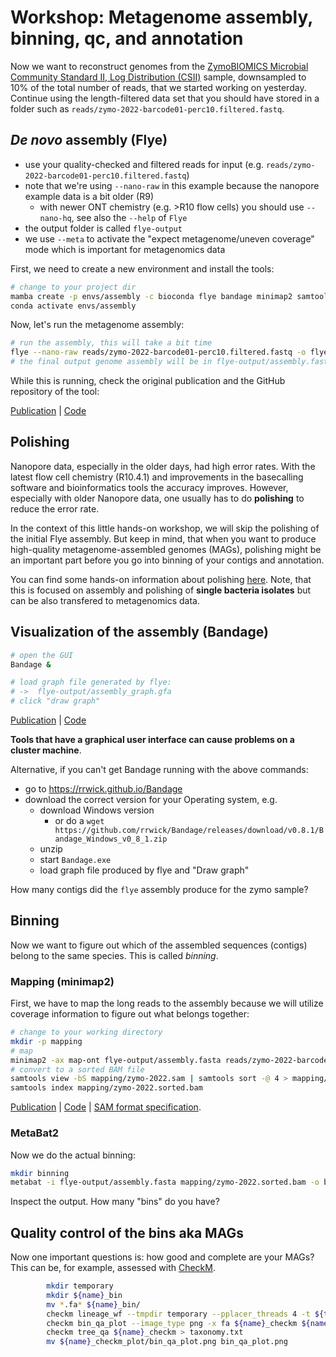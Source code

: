 # Workshop: Metagenome assembly, binning, qc, and annotation

Now we want to reconstruct genomes from the [ZymoBIOMICS Microbial Community Standard II, Log Distribution (CSII)](https://www.zymoresearch.de/products/zymobiomics-microbial-community-dna-standard-ii-log-distribution) sample, downsampled to 10% of the total number of reads, that we started working on yesterday. Continue using the length-filtered data set that you should have stored in a folder such as `reads/zymo-2022-barcode01-perc10.filtered.fastq`.

## _De novo_ assembly (Flye)

* use your quality-checked and filtered reads for input (e.g. `reads/zymo-2022-barcode01-perc10.filtered.fastq`)
* note that we're using `--nano-raw` in this example because the nanopore example data is a bit older (R9)
    * with newer ONT chemistry (e.g. >R10 flow cells) you should use `--nano-hq`, see also the `--help` of `Flye`
* the output folder is called `flye-output`
* we use `--meta` to activate the "expect metagenome/uneven coverage" mode which is important for metagenomics data

First, we need to create a new environment and install the tools:

```bash
# change to your project dir
mamba create -p envs/assembly -c bioconda flye bandage minimap2 samtools metabat2 checkm-genome 
conda activate envs/assembly
```

Now, let's run the metagenome assembly:

```bash
# run the assembly, this will take a bit time
flye --nano-raw reads/zymo-2022-barcode01-perc10.filtered.fastq -o flye-output -t 8 --meta
# the final output genome assembly will be in flye-output/assembly.fasta
```

While this is running, check the original publication and the GitHub repository of the tool:

[Publication](https://doi.org/10.1038/s41587-019-0072-8) | [Code](https://github.com/fenderglass/Flye)

## Polishing

Nanopore data, especially in the older days, had high error rates. With the latest flow cell chemistry (R10.4.1) and improvements in the basecalling software and bioinformatics tools the accuracy improves. However, especially with older Nanopore data, one usually has to do **polishing** to reduce the error rate. 

In the context of this little hands-on workshop, we will skip the polishing of the initial Flye assembly. But keep in mind, that when you want to produce high-quality metagenome-assembled genomes (MAGs), polishing might be an important part before you go into binning of your contigs and annotation. 

You can find some hands-on information about polishing [here](https://github.com/rki-mf1/workshop-nanopore-bioinformatics/tree/main/day-polishing-variant-calling). Note, that this is focused on assembly and polishing of **single bacteria isolates** but can be also transfered to metagenomics data. 

## Visualization of the assembly (Bandage)
```bash
# open the GUI
Bandage &

# load graph file generated by flye:
# ->  flye-output/assembly_graph.gfa
# click "draw graph"
```
[Publication](http://bioinformatics.oxfordjournals.org/content/31/20/3350) | [Code](https://rrwick.github.io/Bandage/)

__Tools that have a graphical user interface can cause problems on a cluster machine__.

Alternative, if you can't get Bandage running with the above commands:
* go to https://rrwick.github.io/Bandage
* download the correct version for your Operating system, e.g.
    * download Windows version
        * or do a `wget https://github.com/rrwick/Bandage/releases/download/v0.8.1/Bandage_Windows_v0_8_1.zip`
    * unzip 
    * start `Bandage.exe` 
    * load graph file produced by flye and "Draw graph"

How many contigs did the `flye` assembly produce for the zymo sample? 

## Binning

Now we want to figure out which of the assembled sequences (contigs) belong to the same species. This is called *binning*. 

### Mapping (minimap2)

First, we have to map the long reads to the assembly because we will utilize coverage information to figure out what belongs together:

```bash
# change to your working directory
mkdir -p mapping
# map
minimap2 -ax map-ont flye-output/assembly.fasta reads/zymo-2022-barcode01-perc10.filtered.fastq > mapping/zymo-2022.sam
# convert to a sorted BAM file
samtools view -bS mapping/zymo-2022.sam | samtools sort -@ 4 > mapping/zymo-2022.sorted.bam
samtools index mapping/zymo-2022.sorted.bam
```
[Publication](https://doi.org/10.1093/bioinformatics/bty191) | [Code](https://github.com/lh3/minimap2) | [SAM format specification](https://samtools.github.io/hts-specs/SAMv1.pdf).

### MetaBat2

Now we do the actual binning:

```bash
mkdir binning
metabat -i flye-output/assembly.fasta mapping/zymo-2022.sorted.bam -o binning/metabat-bins -t 4
```

Inspect the output. How many "bins" do you have? 

## Quality control of the bins aka MAGs

Now one important questions is: how good and complete are your MAGs? This can be, for example, assessed with [CheckM](https://github.com/Ecogenomics/CheckM/wiki).

```bash
        mkdir temporary
        mkdir ${name}_bin
        mv *.fa* ${name}_bin/
        checkm lineage_wf --tmpdir temporary --pplacer_threads 4 -t ${task.cpus} --reduced_tree -x fa ${name}_bin ${name}_checkm > summary.txt
        checkm bin_qa_plot --image_type png -x fa ${name}_checkm ${name}_bin ${name}_checkm_plot
        checkm tree_qa ${name}_checkm > taxonomy.txt
        mv ${name}_checkm_plot/bin_qa_plot.png bin_qa_plot.png
```
